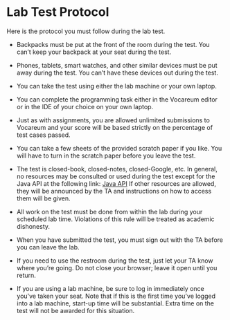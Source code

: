 # Lab Test Protocol

Here is the protocol you must follow during the lab test.

- Backpacks must be put at the front of the room during the test. You can’t
keep your backpack at your seat during the test.

- Phones, tablets, smart watches, and other similar devices must be put away
during the test. You can’t have these devices out during the test.

- You can take the test using either the lab machine or your own laptop.

- You can complete the programming task either in the Vocareum editor or in the
IDE of your choice on your own laptop.

- Just as with assignments, you are allowed unlimited submissions to Vocareum
and your score will be based strictly on the percentage of test cases passed.

- You can take a few sheets of the provided scratch paper if you like. You will
have to turn in the scratch paper before you leave the test.

- The test is closed-book, closed-notes, closed-Google, etc. In general, no
resources may be consulted or used during the test except for the Java API at
the following link: [Java
API](https://docs.oracle.com/en/java/javase/16/docs/api/index.html) If other
resources are allowed, they will be announced by the TA and instructions on how
to access them will be given.

- All work on the test must be done from within the lab during your scheduled
lab time. Violations of this rule will be treated as academic dishonesty.

- When you have submitted the test, you must sign out with the TA before you
can leave the lab.

- If you need to use the restroom during the test, just let your TA know where
you’re going. Do not close your browser; leave it open until you return.

- If you are using a lab machine, be sure to log in immediately once you've
taken your seat. Note that if this is the first time you've logged into a lab
machine, start-up time will be substantial. Extra time on the test will not be
awarded for this situation.

